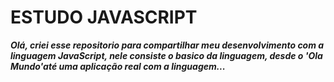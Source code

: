 # ESTUDO JAVASCRIPT


  ***Olá, criei esse repositorio para compartilhar meu desenvolvimento com a linguagem JavaScript, nele consiste 
  o basico da linguagem, desde o 'Ola Mundo'até uma aplicação real com a linguagem...***
  
